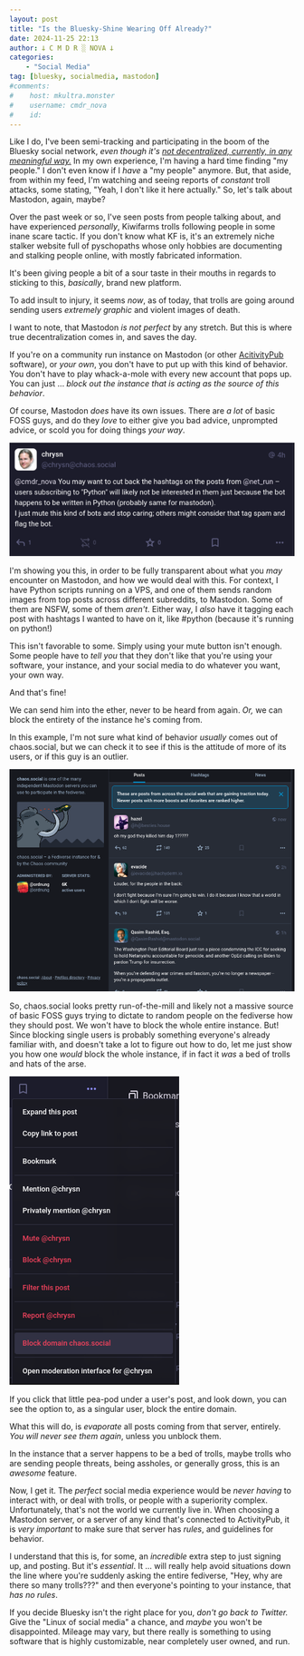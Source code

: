 ```yaml
---
layout: post
title: "Is the Bluesky-Shine Wearing Off Already?"
date: 2024-11-25 22:13
author: 𐕣 C M D R ░ NOVA 𐕣
categories:
    - "Social Media"
tag: [bluesky, socialmedia, mastodon]
#comments:
#    host: mkultra.monster
#    username: cmdr_nova
#    id: 
---
```

Like I do, I've been semi-tracking and participating in the boom of the Bluesky social network, *even though it's <a href="https://dustycloud.org/blog/how-decentralized-is-bluesky/" target="_blank">not decentralized, currently, in any meaningful way.</a>* In my own experience, I'm having a hard time finding "my people." I don't even know if I *have* a "my people" anymore. But, that aside, from within my feed, I'm watching and seeing reports of *constant* troll attacks, some stating, "Yeah, I don't like it here actually." So, let's talk about Mastodon, again, maybe?

Over the past week or so, I've seen posts from people talking about, and have experienced *personally*, Kiwifarms trolls following people in some inane scare tactic. If you don't know what KF is, it's an extremely niche stalker website full of pyschopaths whose only hobbies are documenting and stalking people online, with mostly fabricated information.

It's been giving people a bit of a sour taste in their mouths in regards to sticking to this, *basically*, brand new platform.

To add insult to injury, it seems *now*, as of today, that trolls are going around sending users *extremely graphic* and violent images of death.

I want to note, that Mastodon *is not perfect* by any stretch. But this is where true decentralization comes in, and saves the day.

If you're on a community run instance on Mastodon (or other <a class="pages-link" href="/pages/activitypub">AcitivityPub</a> software), or *your own*, you don't have to put up with this kind of behavior. You don't have to play whack-a-mole with every new account that pops up. You can just ... *block out the instance that is acting as the source of this behavior*.

Of course, Mastodon *does* have its own issues. There are *a lot* of basic FOSS guys, and do they *love* to either give you bad advice, unprompted advice, or scold you for doing things *your way*.

<img src="/img/posts/bskyagain/some-dude.png">

I'm showing you this, in order to be fully transparent about what you *may* encounter on Mastodon, and how we would deal with this. For context, I have Python scripts running on a VPS, and one of them sends random images from top posts across different subreddits, to Mastodon. Some of them are NSFW, some of them *aren't*. Either way, I *also* have it tagging each post with hashtags I wanted to have on it, like #python (because it's running on python!)

This isn't favorable to some. Simply using your mute button isn't enough. Some people have to *tell you* that they don't like that you're using your software, your instance, and your social media to do whatever you want, your own way.

And that's fine!

We can send him into the ether, never to be heard from again. *Or,* we can block the entirety of the instance he's coming from.

In this example, I'm not sure what kind of behavior *usually* comes out of chaos.social, but we can check it to see if this is the attitude of more of its users, or if this guy is an outlier.

<img src="/img/posts/bskyagain/chaos.png">

So, chaos.social looks pretty run-of-the-mill and likely not a massive source of basic FOSS guys trying to dictate to random people on the fediverse how they should post. We won't have to block the whole entire instance. But! Since blocking single users is probably something everyone's already familiar with, and doesn't take a lot to figure out how to do, let me just show you how one *would* block the whole instance, if in fact it *was* a bed of trolls and hats of the arse.

<img src="/img/posts/bskyagain/block.png">

If you click that little pea-pod under a user's post, and look down, you can see the option to, as a singular user, block the entire domain.

What this will do, is *evaporate* all posts coming from that server, entirely. *You will never see them again*, unless you unblock them.

In the instance that a server happens to be a bed of trolls, maybe trolls who are sending people threats, being assholes, or generally gross, this is an *awesome* feature.

Now, I get it. The *perfect* social media experience would be *never having* to interact with, or deal with trolls, or people with a superiority complex. Unfortunately, that's not the world we currently live in. When choosing a Mastodon server, or a server of any kind that's connected to ActivityPub, it is *very important* to make sure that server has *rules*, and guidelines for behavior.

I understand that this is, for some, an *incredible* extra step to just signing up, and posting. But it's *essential*. It ... will really help avoid situations down the line where you're suddenly asking the entire fediverse, "Hey, why are there so many trolls???" and then everyone's pointing to your instance, that *has no rules*.

If you decide Bluesky isn't the right place for you, *don't go back to Twitter.* Give the "Linux of social media" a chance, and *maybe* you won't be disappointed. Mileage may vary, but there really is something to using software that is highly customizable, near completely user owned, and run.